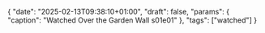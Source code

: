 {
   "date": "2025-02-13T09:38:10+01:00",
   "draft": false,
   "params": {
      "caption": "Watched Over the Garden Wall s01e01"
   },
   "tags": ["watched"]
}
